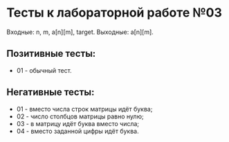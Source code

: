 # Тесты к лабораторной работе №03

Входные: n, m, a[n][m], target.
Выходные: a[n][m].

## Позитивные тесты:
- 01 - обычный тест.

## Негативные тесты:
- 01 - вместо числа строк матрицы идёт буква;
- 02 - число столбцов матрицы равно нулю;
- 03 - в матрицу идёт буква вместо числа;
- 04 - вместо заданной цифры идёт буква.